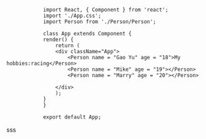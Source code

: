                 import React, { Component } from 'react';
                import './App.css';
                import Person from './Person/Person';

                class App extends Component {
                render() {
                    return (
                    <div className="App">
                        <Person name = "Gao Yu" age = "18">My hobbies:racing</Person>
                        <Person name = "Mike" age = "19"></Person>
                        <Person name = "Marry" age = "20"></Person>

                    </div>
                    );
                }
                }

                export default App;

 sss